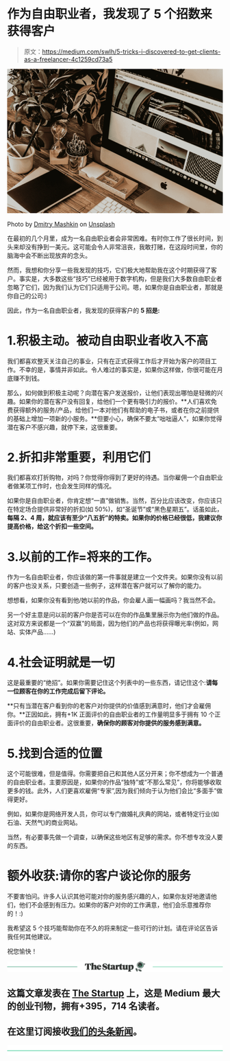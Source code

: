 # 作为自由职业者，我发现了 5 个招数来获得客户

> 原文：<https://medium.com/swlh/5-tricks-i-discovered-to-get-clients-as-a-freelancer-4c1259cd73a5>

![](img/a3339bc537521f47f846876454c47c04.png)

Photo by [Dmitry Mashkin](https://unsplash.com/photos/DHdFmjYBDeg?utm_source=unsplash&utm_medium=referral&utm_content=creditCopyText) on [Unsplash](https://unsplash.com/search/photos/freelancer?utm_source=unsplash&utm_medium=referral&utm_content=creditCopyText)

在最初的几个月里，成为一名自由职业者会非常困难。有时你工作了很长时间，到头来却没有挣到一美元。这可能会令人非常沮丧，我敢打赌，在这段时间里，你的脑海中会不断出现放弃的念头。

然而，我想和你分享一些我发现的技巧，它们极大地帮助我在这个时期获得了客户。事实是，大多数这些“技巧”已经被用于数字机构，但是我们大多数自由职业者忽略了它们，因为我们认为它们只适用于公司。嗯，如果你是自由职业者，那就是你自己的公司:)

因此，作为一名自由职业者，我发现的获得客户的 **5 招是:**

# 1.积极主动。被动自由职业者收入不高

我们都喜欢整天关注自己的事业，只有在正式获得工作后才开始为客户的项目工作。不幸的是，事情并非如此。令人难过的事实是，如果你这样做，你很可能在月底赚不到钱。

那么，如何做到积极主动呢？向潜在客户发送报价，让他们表现出哪怕是轻微的兴趣。如果你的潜在客户没有回复，给他们一个更有吸引力的报价。**人们喜欢免费获得额外的服务/产品，给他们一本对他们有帮助的电子书，或者在你之前提供的基础上增加一项新的小服务。**但要小心，确保不要太“咄咄逼人”，如果你觉得潜在客户不感兴趣，就停下来，这很重要。

# 2.折扣非常重要，利用它们

我们都喜欢打折购物，对吗？你觉得你得到了更好的待遇。当你雇佣一个自由职业者做某项工作时，也会发生同样的情况。

如果你是自由职业者，你肯定想“一直”做销售。当然，百分比应该改变，你应该只在特定场合提供非常好的折扣(如 50%)，如“圣诞节”或“黑色星期五”。话虽如此，**每隔 2、4 周，就应该有至少“八五折”的特卖。如果你的价格已经很低，我建议你提高价格，给这个折扣一些空间。**

# 3.以前的工作=将来的工作。

作为一名自由职业者，你应该做的第一件事就是建立一个文件夹。如果你没有以前的客户也没关系，只要创造一些例子，这样潜在客户就可以了解你的能力。

想想看，如果你没有看到他/她以前的作品，你会雇人画一幅画吗？我当然不会。

另一个好主意是问以前的客户你是否可以在你的作品集里展示你为他们做的作品。这对双方来说都是一个“双赢”的局面，因为他们的产品也将获得曝光率(例如，网站、实体产品……)

# 4.社会证明就是一切

这是最重要的“绝招”。如果你需要记住这个列表中的一些东西，请记住这个:**请每一位顾客在你的工作完成后留下评论。**

**只有当潜在客户看到你的老客户对你提供的价值感到满意时，他们才会雇佣你。**正因如此，拥有+1K 正面评价的自由职业者的工作量明显多于拥有 10 个正面评价的自由职业者。这很重要，**确保你的顾客对你提供的服务感到满意。**

# 5.找到合适的位置

这个可能很难，但是值得。你需要把自己和其他人区分开来；你不想成为一个普通的自由职业者。主要原因是，如果你的作品“独特”或“不那么常见”，你将能够收取更多的钱。此外，人们更喜欢雇佣“专家”,因为我们倾向于认为他们会比“多面手”做得更好。

例如，如果你是网络开发人员，你可以专门做婚礼庆典的网站，或者特定行业(如石油、天然气)的商业网站。

当然，有必要事先做一个调查，以确保这些地区有足够的需求。你不想专攻没人要的东西。

# 额外收获:请你的客户谈论你的服务

不要害怕问。许多人认识其他可能对你的服务感兴趣的人，如果你友好地邀请他们，他们不会感到有压力。如果你的客户对你的工作满意，他们会乐意推荐你的！:)

我希望这 5 个技巧能帮助你在不久的将来制定一些可行的计划。请在评论区告诉我任何其他建议。

祝您愉快！

[![](img/308a8d84fb9b2fab43d66c117fcc4bb4.png)](https://medium.com/swlh)

## 这篇文章发表在 [The Startup](https://medium.com/swlh) 上，这是 Medium 最大的创业刊物，拥有+395，714 名读者。

## 在这里订阅接收[我们的头条新闻](http://growthsupply.com/the-startup-newsletter/)。

[![](img/b0164736ea17a63403e660de5dedf91a.png)](https://medium.com/swlh)